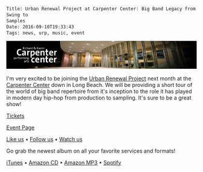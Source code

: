     Title: Urban Renewal Project at Carpenter Center: Big Band Legacy from Swing to
    Samples
    Date: 2016-09-10T19:33:43
    Tags: news, urp, music, event

<img src="/img/blog/2016/09/10/urban-renewal-project-at-carpenter-center/carpenter-performing-arts-center-banner.jpg"
     alt="Urban Renewal Project at Carpenter Center banner" 
     href="/blog/2016/09/10/urban-renewal-project-at-carpenter-center"
     class="img-float-left">

<!-- more -->

I'm very excited to be joining the [Urban Renewal Project] next month at the
[Carpenter Center] down in Long Beach. We will be providing a short tour of the
world of big band repertoire from it's inception to the role it has played in
modern day hip-hop from production to sampling. It's sure to be a great show!

[Tickets]

[Event Page]

[Like us] • [Follow us] • [Watch us]

Go grab the newest album on all your favorite services and formats!

[iTunes] • [Amazon CD] • [Amazon MP3] • [Spotify]

[Carpenter Center]: http://www.carpenterarts.org
[Tickets]: https://web.ovationtix.com/trs/pe/10070740
[Urban Renewal Project]: http://urpmusic.com
[Event Page]: http://www.carpenterarts.org/2016-2017/urban-renewal-project.html
[Like us]: http://www.fb.com/urpmusic
[Follow us]: http://www.twitter.com/urpmusic
[Watch us]: http://www.youtube.com/urpmusic
[iTunes]: https://itunes.apple.com/us/album/local-legend/id910942147
[Amazon CD]: http://www.amazon.com/Local-Legend-Urban-Renewal-Project/dp/B00N9T391G
[Amazon MP3]: http://www.amazon.com/Local-Legend-Urban-Renewal-Project/dp/B00MWSOD6A
[Spotify]: https://play.spotify.com/album/6RtF0ZRBGIaqVC9imEo1BR
